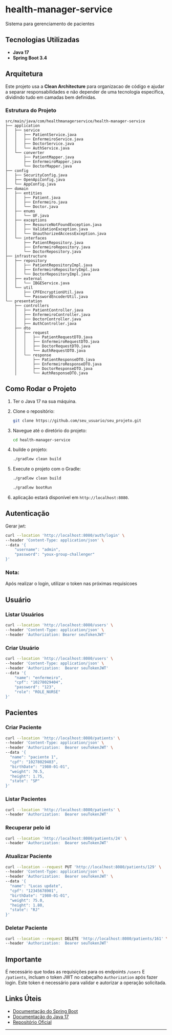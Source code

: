 # health-manager-service
Sistema para gerenciamento de pacientes 

## Tecnologias Utilizadas
- **Java 17** 
- **Spring Boot 3.4**

## Arquitetura
Este projeto usa a **Clean Architecture** para organizacao de código e ajudar a separar responsabilidades 
e não depender de uma tecnologia específica, dividindo tudo em camadas bem definidas.

### Estrutura do Projeto
```plaintext
src/main/java/com/healthmanagerservice/health-manager-service
├── application
│   ├── service
│   │   ├── PatientService.java
│   │   ├── EnfermeiroService.java
│   │   ├── DoctorService.java
│   │   └── AuthService.java
│   └── converter
│       ├── PatientMapper.java
│       ├── EnfermeiroMapper.java
│       └── DoctorMapper.java
├── config
│   ├── SecurityConfig.java
│   ├── OpenApiConfig.java
│   └── AppConfig.java
├── domain
│   ├── entities
│   │   ├── Patient.java
│   │   ├── Enfermeiro.java
│   │   └── Doctor.java
│   ├── enums
│   │   └── UF.java
│   ├── exceptions
│   │   ├── ResourceNotFoundException.java
│   │   ├── ValidationException.java
│   │   └── UnauthorizedAccessException.java
│   └── interfaces
│       ├── PatientRepository.java
│       ├── EnfermeiroRepository.java
│       └── DoctorRepository.java
├── infrastructure
│   ├── repository
│   │   ├── PatientRepositoryImpl.java
│   │   ├── EnfermeiroRepositoryImpl.java
│   │   └── DoctorRepositoryImpl.java
│   ├── external
│   │   └── IBGEService.java
│   └── util
│       ├── CPFEncryptionUtil.java
│       └── PasswordEncoderUtil.java
└── presentation 
    ├── controllers
    │   ├── PatientController.java
    │   ├── EnfermeiroController.java
    │   ├── DoctorController.java
    │   ├── AuthController.java
    ├── dto
    │   ├── request
    │   │   ├── PatientRequestDTO.java
    │   │   ├── EnfermeiroRequestDTO.java
    │   │   ├── DoctorRequestDTO.java
    │   │   └── AuthRequestDTO.java
    │   └── response
    │       ├── PatientResponseDTO.java
    │       ├── EnfermeiroResponseDTO.java
    │       ├── DoctorResponseDTO.java
    │       └── AuthResponseDTO.java
```

## Como Rodar o Projeto
1. Ter o Java 17 na sua máquina.
2. Clone o repositório:

   ```bash
   git clone https://github.com/seu_usuario/seu_projeto.git
   ```

3. Navegue até o diretório do projeto:

   ```bash
   cd health-manager-service
   ```

4. builde o projeto:

   ```bash
   ./gradlew clean build
   ```

5. Execute o projeto com o Gradle:

   ```bash
   ./gradlew clean build
   ```

   ```bash
   ./gradlew bootRun
   ```

6. aplicação estará disponível em `http://localhost:8080`.

## Autenticação
Gerar jwt:
```bash
curl --location 'http://localhost:8080/auth/login' \
--header 'Content-Type: application/json' \
--data '{
    "username": "admin",
    "password": "youx-group-challenger"
}'
```

### Nota:
Após realizar o login, utilizar o token nas próximas requisicoes

## Usuário

### Listar Usuários

```bash
curl --location 'http://localhost:8080/users' \
--header 'Content-Type: application/json' \
--header 'Authorization: Bearer seuTokenJWT'
```

### Criar Usuário

```bash
curl --location 'http://localhost:8080/users' \
--header 'Content-Type: application/json' \
--header 'Authorization:  Bearer seuTokenJWT'
--data '{
    "name": "enfermeiro",
    "cpf": "10278029404",
    "password": "123",
    "role": "ROLE_NURSE"
}'
```

## Pacientes

### Criar Paciente
```bash
curl --location 'http://localhost:8080/patients' \
--header 'Content-Type: application/json' \
--header 'Authorization:  Bearer seuTokenJWT' \
--data '{
  "name": "paciente 1",
  "cpf": "10278029403",
  "birthDate": "1980-01-01",
  "weight": 70.5,
  "height": 1.75,
  "state": "SP"
}'
```

### Listar Pacientes
```bash
curl --location 'http://localhost:8080/patients' \
--header 'Authorization:  Bearer seuTokenJWT'
```

### Recuperar pelo id
```bash
curl --location 'http://localhost:8080/patients/24' \
--header 'Authorization:  Bearer seuTokenJWT'
```

### Atualizar Paciente
```bash
curl --location --request PUT 'http://localhost:8080/patients/129' \
--header 'Content-Type: application/json' \
--header 'Authorization:  Bearer seuTokenJWT' \
--data '{
  "name": "Lucas update",
  "cpf": "12345678901",
  "birthDate": "1980-01-01",
  "weight": 75.0,
  "height": 1.80,
  "state": "RJ"
}'
```

### Deletar Paciente

```bash
curl --location --request DELETE 'http://localhost:8080/patients/161' \
--header 'Authorization:  Bearer seuTokenJWT'
```

## Importante
É necessário que todas as requisições para os endpoints `/users` E `/patients`,  incluam o token JWT no cabeçalho `Authorization` após fazer login. Este token é necessário para validar e autorizar a operação solicitada.

## Links Úteis

- [Documentação do Spring Boot](https://docs.spring.io/spring-boot/docs/current/reference/html/)
- [Documentação do Java 17](https://docs.oracle.com/en/java/javase/17/)
- [Repositório Oficial](https://github.com/seu_usuario/seu_projeto)
---

